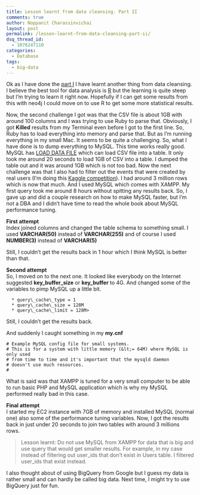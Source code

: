 ```yaml
---
title: Lesson learnt from data cleansing. Part II
comments: true
author: Noppanit Charassinvichai
layout: post
permalink: /lesson-learnt-from-data-cleansing-part-ii/
dsq_thread_id:
  - 1076247110
categories:
  - Database
tags:
  - big-data
---
```

Ok as I have done the [part I][1] I have learnt another thing from data cleansing. I believe the best tool for data analysis is [R][2] but the learning is quite steep but I&#8217;m trying to learn it right now. Hopefully if I can get some results from this with neo4j I could move on to use R to get some more statistical results. 

Now, the second challenge I got was that the CSV file is about 1GB with around 100 columns and I was trying to use Ruby to parse that. Obviously, I got **Killed** results from my Terminal even before I got to the first line. So, Ruby has to load everything into memory and parse that. But as I&#8217;m running everything in my small Mac. It seems to be quite a challenging. So, what I have done is to dump everything to MySQL. This time works really good. MySQL has [LOAD DATA FILE][3] which can load CSV file into a table. It only took me around <string>20 seconds</strong> to load 1GB of CSV into a table. I dumped the table out and it was around 1GB which is not too bad. Now the next challenge was that I also had to filter out the events that were created by real users (I&#8217;m doing this [Kaggle competition][4]). I had around 3 million rows which is now that much. And I used MySQL which comes with XAMPP. My first query took me around 8 hours without spitting any results back. So, I gave up and did a couple research on how to make MySQL faster, but I&#8217;m not a DBA and I didn&#8217;t have time to read the whole book about MySQL performance tuning.

**First attempt**  
Index joined columns and changed the table schema to something small. I used **VARCHAR(50)** instead of **VARCHAR(255)** and of course I used **NUMBER(3)** instead of **VARCHAR(5)**

Still, I couldn&#8217;t get the results back in 1 hour which I think MySQL is better than that. 

**Second attempt**  
So, I moved on to the next one. It looked like everybody on the Internet suggested **key\_buffer\_size** or **key_buffer** to 4G. And changed some of the variables to pimp MySQL up a little bit.  

```
  * query\_cache\_type = 1
  * query\_cache\_size = 128M
  * query\_cache\_limit = 128M>
```

Still, I couldn&#8217;t get the results back. 

And suddenly I caught something in my **my.cnf**

```
# Example MySQL config file for small systems.
# This is for a system with little memory (&lt;= 64M) where MySQL is only used
# from time to time and it's important that the mysqld daemon
# doesn't use much resources.
#

```

What is said was that XAMPP is tuned for a very small computer to be able to run basic PHP and MySQL application which is why my MySQL performed really bad in this case. 

**Final attempt**  
I started my EC2 instance with 7GB of memory and installed MySQL (normal one) also some of the performance tuning variables. Now, I got the results back in just under 20 seconds to join two tables with around 3 millions rows.

> Lesson learnt: Do not use MySQL from XAMPP for data that is big and use query that would get smaller results. For example, in my case instead of filtering out user\_ids that don&#8217;t exist in Users table. I filtered user\_ids that exist instead. 

I also thought about of using BigQuery from Google but I guess my data is rather small and can hardly be called big data. Next time, I might try to use BigQuery just for fun.

 [1]: https://www.noppanit.com/lesson-learnt-from-data-cleansing/ "data cleansing part I"
 [2]: http://www.r-project.org/ "R"
 [3]: http://dev.mysql.com/doc/refman/5.1/en/load-data.html "Load data mysql"
 [4]: http://www.kaggle.com/c/event-recommendation-engine-challenge "kaggle competition"
